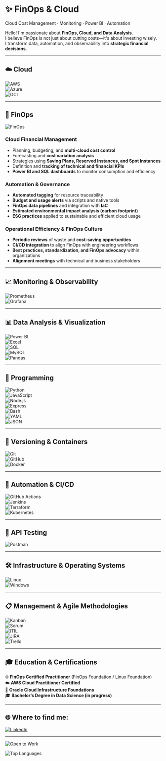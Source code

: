 # ✨ FinOps & Cloud  
Cloud Cost Management · Monitoring · Power BI · Automation

Hello! I'm passionate about **FinOps, Cloud, and Data Analysis**.  
I believe FinOps is not just about cutting costs—it's about investing wisely.  
I transform data, automation, and observability into **strategic financial decisions**.  

---

## ☁️ Cloud  
![AWS](https://img.shields.io/badge/AWS-232F3E?style=for-the-badge&logo=amazonaws&logoColor=white)  
![Azure](https://img.shields.io/badge/Azure-0089D6?style=for-the-badge&logo=microsoftazure&logoColor=white)  
![OCI](https://img.shields.io/badge/OCI-FF4F00?style=for-the-badge&logo=oracle&logoColor=white)  

---

## 💸 FinOps  
![FinOps](https://img.shields.io/badge/FinOps-Practitioner-008080?style=for-the-badge)


### **Cloud Financial Management**  
- Planning, budgeting, and **multi-cloud cost control**  
- Forecasting and **cost variation analysis**  
- Strategies using **Saving Plans, Reserved Instances, and Spot Instances**  
- Definition and **tracking of technical and financial KPIs**  
- **Power BI and SQL dashboards** to monitor consumption and efficiency  

### **Automation & Governance**  
- **Automated tagging** for resource traceability  
- **Budget and usage alerts** via scripts and native tools  
- **FinOps data pipelines** and integration with **IaC**  
- **Estimated environmental impact analysis (carbon footprint)**  
- **ESG practices** applied to sustainable and efficient cloud usage  

### **Operational Efficiency & FinOps Culture**  
- **Periodic reviews** of waste and **cost-saving opportunities**  
- **CI/CD integration** to align FinOps with engineering workflows  
- **Best practices, standardization, and FinOps advocacy** within organizations  
- **Alignment meetings** with technical and business stakeholders  

---

## 📈 Monitoring & Observability  
![Prometheus](https://img.shields.io/badge/Prometheus-EB7B00?style=for-the-badge&logo=prometheus&logoColor=white)  
![Grafana](https://img.shields.io/badge/Grafana-000000?style=for-the-badge&logo=grafana&logoColor=white)  

---

## 📊 Data Analysis & Visualization  
![Power BI](https://img.shields.io/badge/Power%20BI-FFB800?style=for-the-badge&logo=powerbi&logoColor=white)  
![Excel](https://img.shields.io/badge/Excel-217346?style=for-the-badge&logo=microsoft-excel&logoColor=white)  
![SQL](https://img.shields.io/badge/SQL-003B57?style=for-the-badge&logo=postgresql&logoColor=white)  
![MySQL](https://img.shields.io/badge/MySQL-4479A1?style=for-the-badge&logo=mysql&logoColor=white)  
![Pandas](https://img.shields.io/badge/Pandas-150458?style=for-the-badge&logo=pandas&logoColor=white)  

---

## 🔁 Programming  
![Python](https://img.shields.io/badge/Python-3776AB?style=for-the-badge&logo=python&logoColor=white)  
![JavaScript](https://img.shields.io/badge/JavaScript-F7DF1E?style=for-the-badge&logo=javascript&logoColor=black)  
![Node.js](https://img.shields.io/badge/Node.js-339933?style=for-the-badge&logo=node.js&logoColor=white)  
![Express](https://img.shields.io/badge/Express-000000?style=for-the-badge&logo=express&logoColor=white)  
![Bash](https://img.shields.io/badge/Bash-4EAA25?style=for-the-badge&logo=gnu-bash&logoColor=white)  
![YAML](https://img.shields.io/badge/YAML-000000?style=for-the-badge&logo=yaml&logoColor=white)  
![JSON](https://img.shields.io/badge/JSON-5E5C5C?style=for-the-badge&logo=json&logoColor=white)  

---

## 🚀 Versioning & Containers  
![Git](https://img.shields.io/badge/Git-F05032?style=for-the-badge&logo=git&logoColor=white)  
![GitHub](https://img.shields.io/badge/GitHub-181717?style=for-the-badge&logo=github&logoColor=white)  
![Docker](https://img.shields.io/badge/Docker-2496ED?style=for-the-badge&logo=docker&logoColor=white)  

---

## 🔄 Automation & CI/CD  
![GitHub Actions](https://img.shields.io/badge/GitHub%20Actions-2088FF?style=for-the-badge&logo=github-actions&logoColor=white)  
![Jenkins](https://img.shields.io/badge/Jenkins-D24939?style=for-the-badge&logo=jenkins&logoColor=white)  
![Terraform](https://img.shields.io/badge/Terraform-623CE4?style=for-the-badge&logo=terraform&logoColor=white)  
![Kubernetes](https://img.shields.io/badge/Kubernetes-326CE5?style=for-the-badge&logo=kubernetes&logoColor=white)  

---

## 🧪 API Testing  
![Postman](https://img.shields.io/badge/Postman-FF6C37?style=for-the-badge&logo=postman&logoColor=white)  

---

## 🛠️ Infrastructure & Operating Systems  
![Linux](https://img.shields.io/badge/Linux-4EAA25?style=for-the-badge&logo=linux&logoColor=white)  
![Windows](https://img.shields.io/badge/Windows-00A4EF?style=for-the-badge&logo=windows&logoColor=white)  

---

## 📋 Management & Agile Methodologies  
![Kanban](https://img.shields.io/badge/Kanban-0077B6?style=for-the-badge&logo=kanban&logoColor=white)  
![Scrum](https://img.shields.io/badge/Scrum-FF4500?style=for-the-badge&logo=scrum&logoColor=white)  
![ITIL](https://img.shields.io/badge/ITIL-6A0DAD?style=for-the-badge&logo=itil&logoColor=white)  
![JIRA](https://img.shields.io/badge/JIRA-0052CC?style=for-the-badge&logo=jira&logoColor=white)  
![Trello](https://img.shields.io/badge/Trello-026AA7?style=for-the-badge&logo=trello&logoColor=white)  

---

## 🎓 Education & Certifications  
🌐 **FinOps Certified Practitioner** (FinOps Foundation / Linux Foundation)  
☁️ **AWS Cloud Practitioner Certified**  
🧠 **Oracle Cloud Infrastructure Foundations**  
🎓 **Bachelor’s Degree in Data Science (in progress)**  

---

## 🌐 Where to find me:  
[![LinkedIn](https://img.shields.io/badge/LinkedIn-0077B5?style=for-the-badge&logo=linkedin&logoColor=white)](https://www.linkedin.com/in/izadora-sobral/)  

---

![Open to Work](https://img.shields.io/badge/Open%20to%20Work-remote%20%2F%20EU%20based-green?style=flat-square)

![Top Languages](https://github-readme-stats.vercel.app/api/top-langs/?username=izadorasobral&layout=compact&theme=dark)  
